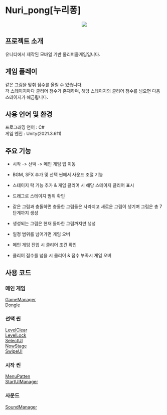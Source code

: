 # Nuri_pong[누리퐁]
<p align="center">
  <img src="https://github.com/healthcabbage/image/assets/49223403/3ad1c983-6bfb-4f1c-8b3c-909029433908">
</p>

## 프로젝트 소개
유니티에서 제작된 모바일 기반 물리퍼즐게임입니다.   


## 게임 플레이
같은 그림을 맞춰 점수를 올릴 수 있습니다.   
각 스테이지마다 클리어 점수가 존재하며, 해당 스테이지의 클리어 점수를 넘으면 다음 스테이지가 해금됩니다.


## 사용 언어 및 환경
프로그래밍 언어 : C#   
게임 엔진 : Unity(2021.3.6f1)


## 주요 기능
- 시작 -> 선택 -> 메인 게임 맵 이동

- BGM, SFX 추가 및 선택 씬에서 사운드 조절 기능

- 스테이지 락 기능 추가 & 게임 클리어 시 해당 스테이지 클리어 표시

- 드래그로 스테이지 범위 확인

- 같은 그림과 충돌하면 충돌한 그림들은 사라지고 새로운 그림이 생기며 그림은 총 7단계까지 생성

- 생성되는 그림은 현재 돌파한 그림까지만 생성

- 일정 범위를 넘어가면 게임 오버

- 메인 게임 진입 시 클리어 조건 확인

- 클리어 점수를 넘을 시 클리어 & 점수 부족시 게임 오버

## 사용 코드
### 메인 게임
[GameManager](https://github.com/healthcabbage/Nuri_pong/blob/main/Assets/Scripts/GameManager.cs)   
[Dongle](https://github.com/healthcabbage/Nuri_pong/blob/main/Assets/Scripts/Dongle.cs)

### 선택 씬
[LevelClear](https://github.com/healthcabbage/Nuri_pong/blob/main/Assets/Scripts/LevelClear.cs)   
[LevelLock](https://github.com/healthcabbage/Nuri_pong/blob/main/Assets/Scripts/LevelLock.cs)   
[SelectUI](https://github.com/healthcabbage/Nuri_pong/blob/main/Assets/Scripts/SelectUI.cs)   
[NowStage](https://github.com/healthcabbage/Nuri_pong/blob/main/Assets/Scripts/NowStage.cs)   
[SwipeUI](https://github.com/healthcabbage/Nuri_pong/blob/main/Assets/Scripts/SwipeUI.cs)

### 시작 씬
[MenuPatten](https://github.com/healthcabbage/Nuri_pong/blob/main/Assets/Scripts/MenuPatten.cs)   
[StartUIManager](https://github.com/healthcabbage/Nuri_pong/blob/main/Assets/Scripts/StartUIManager.cs)

### 사운드
[SoundManager](https://github.com/healthcabbage/Nuri_pong/blob/main/Assets/Scripts/SoundManager.cs)
